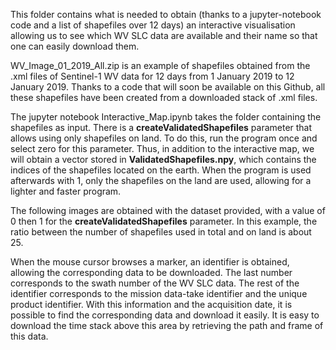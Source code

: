 This folder contains what is needed to obtain (thanks to a jupyter-notebook code and a list of shapefiles over 12 days) an interactive visualisation allowing us to see which WV SLC data are available and their name so that one can easily download them.

WV_Image_01_2019_All.zip is an example of shapefiles obtained from the .xml files of Sentinel-1 WV data for 12 days from 1 January 2019 to 12 January 2019. Thanks to a code that will soon be available on this Github, all these shapefiles have been created from a downloaded stack of .xml files.

The jupyter notebook Interactive_Map.ipynb takes the folder containing the shapefiles as input. There is a **createValidatedShapefiles** parameter that allows using only shapefiles on land. To do this, run the program once and select zero for this parameter. Thus, in addition to the interactive map, we will obtain a vector stored in **ValidatedShapefiles.npy**, which contains the indices of the shapefiles located on the earth. When the program is used afterwards with 1, only the shapefiles on the land are used, allowing for a lighter and faster program.

The following images are obtained with the dataset provided, with a value of 0 then 1 for the **createValidatedShapefiles** parameter. In this example, the ratio between the number of shapefiles used in total and on land is about 25.


When the mouse cursor browses a marker, an identifier is obtained, allowing the corresponding data to be downloaded. The last number corresponds to the swath number of the WV SLC data. The rest of the identifier corresponds to the mission data-take identifier and the unique product identifier. With this information and the acquisition date, it is possible to find the corresponding data and download it easily. It is easy to download the time stack above this area by retrieving the path and frame of this data.
